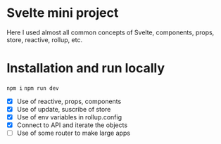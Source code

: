 # Svelte mini project

Here I used almost all common concepts of Svelte, components, props, store, reactive, rollup, etc.

# Installation and run locally

`npm i`
`npm run dev`

- [x] Use of reactive, props, components
- [x] Use of update, suscribe of store
- [x] Use of env variables in rollup.config
- [x] Connect to API and iterate the objects
- [ ] Use of some router to make large apps
